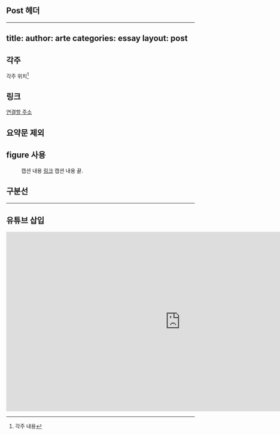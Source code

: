 ## Post 헤더

---
title: 
author: arte
categories: essay
layout: post
---

## 각주

각주 위치[^1]

[^1]: 각주 내용

## 링크

[연결할 주소](https://www.google.com)

## 요약문 제외

<!-- excerpt_separator -->

## figure 사용

<figure>
  <img alt="" src="" />
  <figcaption>
    캡션 내용 <a href="">링크</a> 캡션 내용 끝.
  </figcaption>
</figure>

## 구분선

<hr>

## 유튜브 삽입

<iframe width="929" height="480" src="https://www.youtube.com/embed/zKij45MIuZE" title="YouTube video player" frameborder="0" allow="accelerometer; autoplay; clipboard-write; encrypted-media; gyroscope; picture-in-picture" allowfullscreen></iframe>
